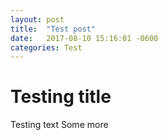 ```yaml
---
layout: post
title:  "Test post"
date:   2017-08-10 15:16:01 -0600
categories: Test
---
```

# Testing title

Testing text
 Some more
